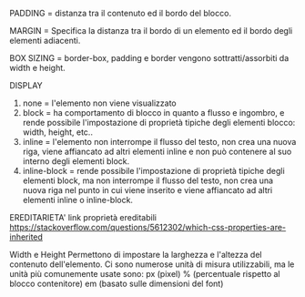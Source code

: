 PADDING = distanza tra il contenuto ed il bordo del blocco. 

MARGIN =  Specifica la distanza tra il bordo di un elemento ed il bordo degli elementi adiacenti.

BOX SIZING = border-box, padding e border vengono sottratti/assorbiti da width e height.

DISPLAY
1) none = l'elemento non viene visualizzato 
2) block = ha comportamento di blocco in quanto a flusso e ingombro, e rende possibile l'impostazione di proprietà tipiche degli elementi blocco: width, height, etc..
3) inline = l'elemento non interrompe il flusso del testo, non crea una nuova riga, viene affiancato ad altri elementi inline e non può contenere al suo interno degli elementi block.
4) inline-block = rende possibile l'impostazione di proprietà tipiche degli elementi block, ma non interrompe il flusso del testo, non crea una nuova riga nel punto in cui viene inserito e viene affiancato ad altri elementi inline o inline-block.

EREDITARIETA'
link proprietà ereditabili
https://stackoverflow.com/questions/5612302/which-css-properties-are-inherited

Width e Height
Permettono di impostare la larghezza e l'altezza del contenuto dell'elemento.
Ci sono numerose unità di misura utilizzabili, ma le unità più comunemente usate sono:
 px (pixel)
 % (percentuale rispetto al blocco contenitore)
 em (basato sulle dimensioni del font)
